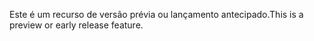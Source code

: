 <span data-ttu-id="34e55-101">Este é um recurso de versão prévia ou lançamento antecipado.</span><span class="sxs-lookup"><span data-stu-id="34e55-101">This is a preview or early release feature.</span></span>